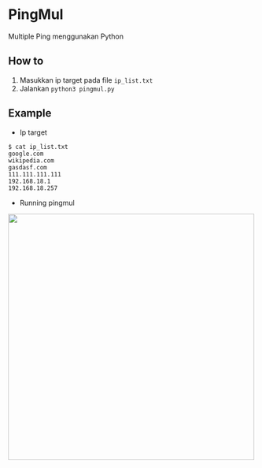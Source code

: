 # PingMul

Multiple Ping menggunakan Python

## How to
1. Masukkan ip target pada file `ip_list.txt`
2. Jalankan `python3 pingmul.py`

## Example
- Ip target
```
$ cat ip_list.txt 
google.com
wikipedia.com
gasdasf.com
111.111.111.111
192.168.18.1
192.168.18.257
```
- Running pingmul
<img src="https://user-images.githubusercontent.com/52058660/179492778-fd854f63-b1b8-4156-a2a7-30498972f4e3.png" width=500px>
